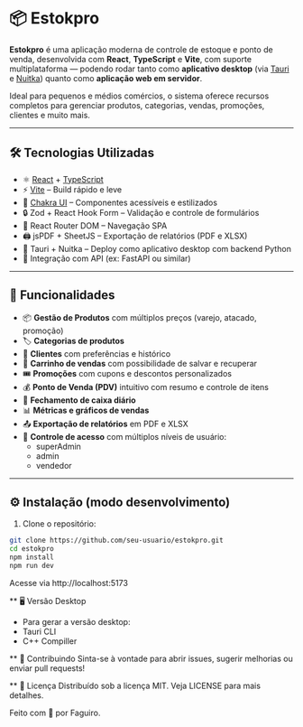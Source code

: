 # 📦 Estokpro

**Estokpro** é uma aplicação moderna de controle de estoque e ponto de venda, desenvolvida com **React**, **TypeScript** e **Vite**, com suporte multiplataforma — podendo rodar tanto como **aplicativo desktop** (via [Tauri](https://tauri.app/) e [Nuitka](https://nuitka.net/)) quanto como **aplicação web em servidor**.

Ideal para pequenos e médios comércios, o sistema oferece recursos completos para gerenciar produtos, categorias, vendas, promoções, clientes e muito mais.

---

## 🛠️ Tecnologias Utilizadas

- ⚛️ [React](https://reactjs.org/) + [TypeScript](https://www.typescriptlang.org/)
- ⚡ [Vite](https://vitejs.dev/) – Build rápido e leve
- 💅 [Chakra UI](https://chakra-ui.com/) – Componentes acessíveis e estilizados
- 🔒 Zod + React Hook Form – Validação e controle de formulários
- 📁 React Router DOM – Navegação SPA
- 🖨️ jsPDF + SheetJS – Exportação de relatórios (PDF e XLSX)
- 🧩 Tauri + Nuitka – Deploy como aplicativo desktop com backend Python
- 🧠 Integração com API (ex: FastAPI ou similar)

---

## 🔑 Funcionalidades

- 📦 **Gestão de Produtos** com múltiplos preços (varejo, atacado, promoção)
- 🏷️ **Categorias de produtos**
- 👥 **Clientes** com preferências e histórico
- 🛒 **Carrinho de vendas** com possibilidade de salvar e recuperar
- 🎟️ **Promoções** com cupons e descontos personalizados
- 💰 **Ponto de Venda (PDV)** intuitivo com resumo e controle de itens
- 🧾 **Fechamento de caixa diário**
- 📊 **Métricas e gráficos de vendas**
- 📤 **Exportação de relatórios** em PDF e XLSX
- 🔐 **Controle de acesso** com múltiplos níveis de usuário:
  - superAdmin
  - admin
  - vendedor

---

## ⚙️ Instalação (modo desenvolvimento)

1. Clone o repositório:

```bash
git clone https://github.com/seu-usuario/estokpro.git
cd estokpro
npm install
npm run dev
```
Acesse via http://localhost:5173

** 🖥️ Versão Desktop

- Para gerar a versão desktop:
- Tauri CLI
- C++ Compiller


** 🤝 Contribuindo
Sinta-se à vontade para abrir issues, sugerir melhorias ou enviar pull requests!

** 📄 Licença
Distribuído sob a licença MIT. Veja LICENSE para mais detalhes.

Feito com 💙 por Faguiro.



